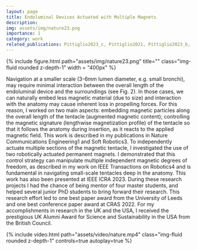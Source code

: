 ```yaml
---
layout: page
title: Endoluminal Devices Actuated with Multiple Magnets
description:
img: assets/img/nature23.png
importance: 1
category: work
related_publications: Pittiglio2023_c, Pittiglio2021, Pittiglio2023_b, Pittiglio2023_a
---
```


<div class="row">
    <div class="col-sm mt-3 mt-md-0">
        {% include figure.html path="assets/img/nature23.png" title="" class="img-fluid rounded z-depth-1" width = "400px" %}
    </div>
</div>

Navigation at a smaller scale (3-6mm lumen diameter, e.g. small bronchi), may require minimal interaction between the overall length of the endoluminal device and the surroundings (see Fig. 2). In those cases, we can naturally embed less magnetic material (due to size) and interaction with the anatomy may cause inherent loss in propelling forces. For this reason, I worked on two main aspects: embedding magnetic particles along the overall length of the tentacle (augmented magnetic content); controlling the magnetic signature (lengthwise magnetization profile) of the tentacle so that it follows the anatomy during insertion, as it reacts to the applied magnetic field. This work is described in my publications in Nature Communications Engineering1 and Soft Robotics3.
To independently actuate multiple sections of the magnetic tentacle, I investigated the use of two robotically actuated permanent magnets. I demonstrated that this control strategy can manipulate multiple independent magnetic degrees of freedom, as described in my work on IEEE Transactions on Robotics4 and is fundamental in navigating small-scale tentacles deep in the anatomy. This work has also been presented at IEEE ICRA 2023.
During these research projects I had the chance of being mentor of four master students, and helped several junior PhD students to bring forward their research. This research effort led to one best paper award from the University of Leeds and one best conference paper award at CRAS 2022. For my accomplishments in research in the UK and the USA, I received the prestigious UK Alumni Award for Science and Sustainability in the USA from the British Council.

<div class="row mt-3">
    <div class="col-sm mt-3 mt-md-0">
        {% include video.html path="assets/video/nature.mp4" class="img-fluid rounded z-depth-1" controls=true autoplay=true %}
    </div>
</div>


